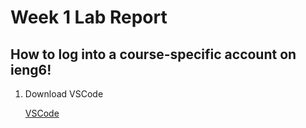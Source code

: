 # **Week 1 Lab Report**
## How to log into a course-specific account on ieng6!
  1. Download VSCode 

      [VSCode](https://code.visualstudio.com/download)
  
